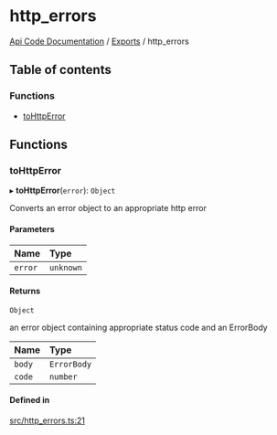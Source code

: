 # http\_errors
 
[Api Code Documentation](../README.md) / [Exports](../modules.md) / http\_errors

## Table of contents

### Functions

- [toHttpError](http_errors.md#tohttperror)

## Functions

### toHttpError

▸ **toHttpError**(`error`): `Object`

Converts an error object to an appropriate http error

#### Parameters

| Name | Type |
| :------ | :------ |
| `error` | `unknown` |

#### Returns

`Object`

an error object containing appropriate status code and an ErrorBody

| Name | Type |
| :------ | :------ |
| `body` | `ErrorBody` |
| `code` | `number` |

#### Defined in

[src/http_errors.ts:21](https://github.com/openkfw/TruBudget/blob/26ade46/api/src/http_errors.ts#L21)
